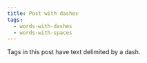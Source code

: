 ```yaml
---
title: Post with dashes
tags:
  - words-with-dashes
  - words-with-spaces
---
```


Tags in this post have text delimited by a dash.
